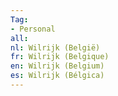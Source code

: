 ```yaml
---
Tag: 
- Personal
all: 
nl: Wilrijk (België)
fr: Wilrijk (Belgique)
en: Wilrijk (Belgium)
es: Wilrijk (Bélgica)
---
```



